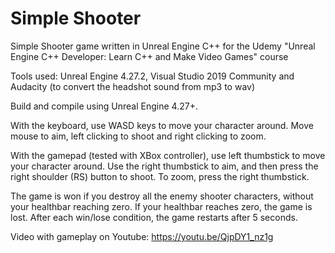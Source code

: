 # Simple Shooter
Simple Shooter game written in Unreal Engine C++ for the Udemy "Unreal Engine C++ Developer: Learn C++ and Make Video Games" course 

Tools used: Unreal Engine 4.27.2, Visual Studio 2019 Community and Audacity (to convert the headshot sound from mp3 to wav)

Build and compile using Unreal Engine 4.27+.

With the keyboard, use WASD keys to move your character around. Move mouse to aim, left clicking to shoot and right clicking to zoom.

With the gamepad (tested with XBox controller), use left thumbstick to move your character around. Use the right thumbstick to aim, and then press the right shoulder (RS) button to shoot. To zoom, press the right thumbstick.

The game is won if you destroy all the enemy shooter characters, without your healthbar reaching zero. If your healthbar reaches zero, the game is lost. After each win/lose condition, the game restarts after 5 seconds.


Video with gameplay on Youtube: https://youtu.be/QjpDY1_nz1g
